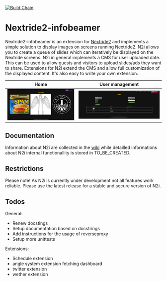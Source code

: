 [![Build Chain](https://github.com/HackerspaceBielefeld/Nextride2-infobeamer/actions/workflows/ci.yml/badge.svg)](https://github.com/HackerspaceBielefeld/Nextride2-infobeamer/actions/workflows/ci.yml)

# Nextride2-infobeamer
Nextride2-infobeamer is an extension for [Nextride2](https://github.com/HackerspaceBielefeld/Nextride2) and implements a simple solution to display images on screens running Nextride2. N2i allows you to create a queue of slides which can iteratively be displayed on the Nextride screens. N2i in general implements a CMS for user uploaded date. This can be used to allow guests and visitors to upload slides/ads they want to share. Extensions for N2i extend the CMS and allow full customization of the displayed content. It's also easy to write your own extension.

| Home       | User management |
|------------|-----------------|
| <img src="assets/home.png" width="1920"/> | <img src="assets/management_users.png" width="1920"/> |

## Documentation
Information about N2i are collected in the [wiki](https://github.com/HackerspaceBielefeld/Nextride2-infobeamer/wiki)
while detailled informations about N2i internal functionallity is stored in TO_BE_CREATED.

## Restrictions
Please note! As N2i is currently under development not all features work reliable.
Please use the latest release for a stable and secure version of N2i.

## Todos
General:
* Renew docstings
* Setup documentation based on docstrings
* Add instructions for the usage of reverseproxy
* Setup more unittests

Extensions:
* Schedule extension
* angle system extension fetching dashboard
* twitter extension
* wether extension
